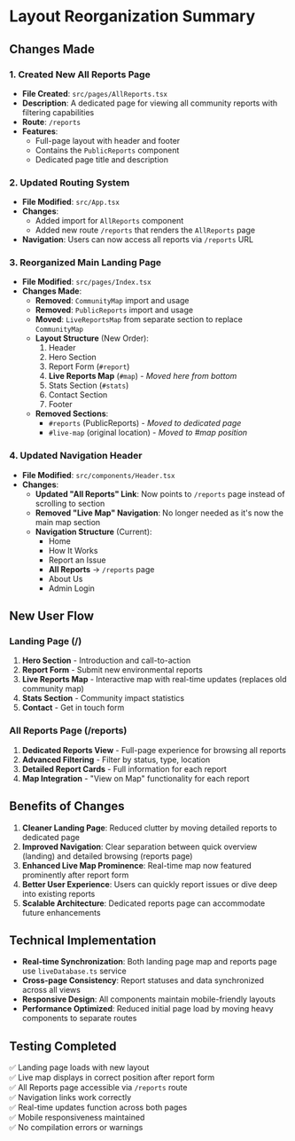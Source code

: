 # Layout Reorganization Summary

## Changes Made

### 1. Created New All Reports Page
- **File Created**: `src/pages/AllReports.tsx`
- **Description**: A dedicated page for viewing all community reports with filtering capabilities
- **Route**: `/reports`
- **Features**: 
  - Full-page layout with header and footer
  - Contains the `PublicReports` component 
  - Dedicated page title and description

### 2. Updated Routing System
- **File Modified**: `src/App.tsx`
- **Changes**: 
  - Added import for `AllReports` component
  - Added new route `/reports` that renders the `AllReports` page
- **Navigation**: Users can now access all reports via `/reports` URL

### 3. Reorganized Main Landing Page
- **File Modified**: `src/pages/Index.tsx`
- **Changes Made**:
  - **Removed**: `CommunityMap` import and usage
  - **Removed**: `PublicReports` import and usage  
  - **Moved**: `LiveReportsMap` from separate section to replace `CommunityMap`
  - **Layout Structure** (New Order):
    1. Header
    2. Hero Section
    3. Report Form (`#report`)
    4. **Live Reports Map** (`#map`) - *Moved here from bottom*
    5. Stats Section (`#stats`) 
    6. Contact Section
    7. Footer
  - **Removed Sections**: 
    - `#reports` (PublicReports) - *Moved to dedicated page*
    - `#live-map` (original location) - *Moved to #map position*

### 4. Updated Navigation Header
- **File Modified**: `src/components/Header.tsx`
- **Changes**:
  - **Updated "All Reports" Link**: Now points to `/reports` page instead of scrolling to section
  - **Removed "Live Map" Navigation**: No longer needed as it's now the main map section
  - **Navigation Structure** (Current):
    - Home
    - How It Works
    - Report an Issue
    - **All Reports** → `/reports` page
    - About Us
    - Admin Login

## New User Flow

### Landing Page (/)
1. **Hero Section** - Introduction and call-to-action
2. **Report Form** - Submit new environmental reports
3. **Live Reports Map** - Interactive map with real-time updates (replaces old community map)
4. **Stats Section** - Community impact statistics
5. **Contact** - Get in touch form

### All Reports Page (/reports)
1. **Dedicated Reports View** - Full-page experience for browsing all reports
2. **Advanced Filtering** - Filter by status, type, location
3. **Detailed Report Cards** - Full information for each report
4. **Map Integration** - "View on Map" functionality for each report

## Benefits of Changes

1. **Cleaner Landing Page**: Reduced clutter by moving detailed reports to dedicated page
2. **Improved Navigation**: Clear separation between quick overview (landing) and detailed browsing (reports page)
3. **Enhanced Live Map Prominence**: Real-time map now featured prominently after report form
4. **Better User Experience**: Users can quickly report issues or dive deep into existing reports
5. **Scalable Architecture**: Dedicated reports page can accommodate future enhancements

## Technical Implementation

- **Real-time Synchronization**: Both landing page map and reports page use `liveDatabase.ts` service
- **Cross-page Consistency**: Report statuses and data synchronized across all views
- **Responsive Design**: All components maintain mobile-friendly layouts
- **Performance Optimized**: Reduced initial page load by moving heavy components to separate routes

## Testing Completed

✅ Landing page loads with new layout  
✅ Live map displays in correct position after report form  
✅ All Reports page accessible via `/reports` route  
✅ Navigation links work correctly  
✅ Real-time updates function across both pages  
✅ Mobile responsiveness maintained  
✅ No compilation errors or warnings
